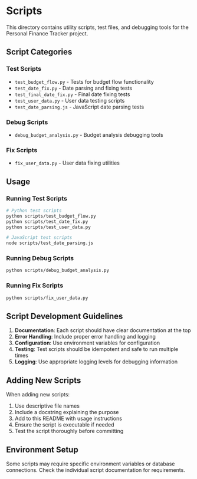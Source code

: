 # Scripts

This directory contains utility scripts, test files, and debugging tools for the Personal Finance Tracker project.

## Script Categories

### Test Scripts
- `test_budget_flow.py` - Tests for budget flow functionality
- `test_date_fix.py` - Date parsing and fixing tests
- `test_final_date_fix.py` - Final date fixing tests
- `test_user_data.py` - User data testing scripts
- `test_date_parsing.js` - JavaScript date parsing tests

### Debug Scripts
- `debug_budget_analysis.py` - Budget analysis debugging tools

### Fix Scripts
- `fix_user_data.py` - User data fixing utilities

## Usage

### Running Test Scripts
```bash
# Python test scripts
python scripts/test_budget_flow.py
python scripts/test_date_fix.py
python scripts/test_user_data.py

# JavaScript test scripts
node scripts/test_date_parsing.js
```

### Running Debug Scripts
```bash
python scripts/debug_budget_analysis.py
```

### Running Fix Scripts
```bash
python scripts/fix_user_data.py
```

## Script Development Guidelines

1. **Documentation**: Each script should have clear documentation at the top
2. **Error Handling**: Include proper error handling and logging
3. **Configuration**: Use environment variables for configuration
4. **Testing**: Test scripts should be idempotent and safe to run multiple times
5. **Logging**: Use appropriate logging levels for debugging information

## Adding New Scripts

When adding new scripts:
1. Use descriptive file names
2. Include a docstring explaining the purpose
3. Add to this README with usage instructions
4. Ensure the script is executable if needed
5. Test the script thoroughly before committing

## Environment Setup

Some scripts may require specific environment variables or database connections. Check the individual script documentation for requirements. 